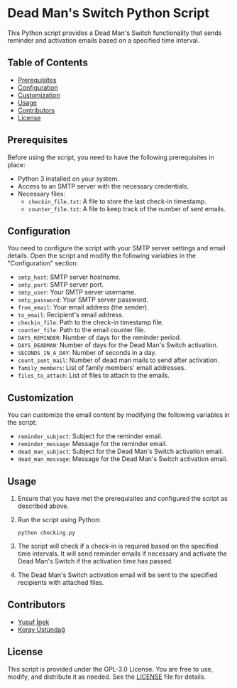 # Dead Man's Switch Python Script

This Python script provides a Dead Man's Switch functionality that sends reminder and activation emails based on a specified time interval.

## Table of Contents

- [Prerequisites](#prerequisites)
- [Configuration](#configuration)
- [Customization](#customization)
- [Usage](#usage)
- [Contributors](#contributors)
- [License](#license)

## Prerequisites

Before using the script, you need to have the following prerequisites in place:

- Python 3 installed on your system.
- Access to an SMTP server with the necessary credentials.
- Necessary files:
  - `checkin_file.txt`: A file to store the last check-in timestamp.
  - `counter_file.txt`: A file to keep track of the number of sent emails.

## Configuration

You need to configure the script with your SMTP server settings and email details. Open the script and modify the following variables in the "Configuration" section:

- `smtp_host`: SMTP server hostname.
- `smtp_port`: SMTP server port.
- `smtp_user`: Your SMTP server username.
- `smtp_password`: Your SMTP server password.
- `from_email`: Your email address (the sender).
- `to_email`: Recipient's email address.
- `checkin_file`: Path to the check-in timestamp file.
- `counter_file`: Path to the email counter file.
- `DAYS_REMINDER`: Number of days for the reminder period.
- `DAYS_DEADMAN`: Number of days for the Dead Man's Switch activation.
- `SECONDS_IN_A_DAY`: Number of seconds in a day.
- `count_sent_mail`: Number of dead man mails to send after activation.
- `family_members`: List of family members' email addresses.
- `files_to_attach`: List of files to attach to the emails.

## Customization

You can customize the email content by modifying the following variables in the script:

- `reminder_subject`: Subject for the reminder email.
- `reminder_message`: Message for the reminder email.
- `dead_man_subject`: Subject for the Dead Man's Switch activation email.
- `dead_man_message`: Message for the Dead Man's Switch activation email.

## Usage

1. Ensure that you have met the prerequisites and configured the script as described above.

2. Run the script using Python:

   ```shell
   python checking.py
   ```
3.  The script will check if a check-in is required based on the specified time intervals. It will send reminder emails if necessary and activate the Dead Man's Switch if the activation time has passed.
    
4.  The Dead Man's Switch activation email will be sent to the specified recipients with attached files.
## Contributors

- [Yusuf İpek](https://github.com/yusufipk)
- [Koray Üstündağ](https://github.com/korayustundag)
## License

This script is provided under the GPL-3.0 License. You are free to use, modify, and distribute it as needed. See the [LICENSE](https://github.com/yusufipk/dead-man-message/blob/master/LICENSE) file for details.
